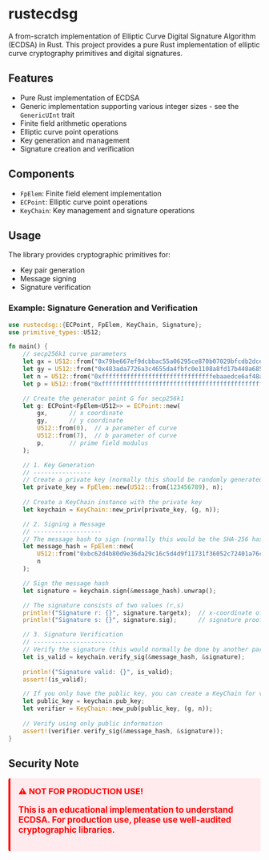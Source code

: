 # rustecdsg
A from-scratch implementation of Elliptic Curve Digital Signature Algorithm (ECDSA) in Rust. This project provides a pure Rust implementation of elliptic curve cryptography primitives and digital signatures.

## Features

- Pure Rust implementation of ECDSA
- Generic implementation supporting various integer sizes - see the `GenericUInt` trait
- Finite field arithmetic operations
- Elliptic curve point operations
- Key generation and management
- Signature creation and verification

## Components

- `FpElem`: Finite field element implementation
- `ECPoint`: Elliptic curve point operations
- `KeyChain`: Key management and signature operations

## Usage

The library provides cryptographic primitives for:
- Key pair generation
- Message signing
- Signature verification

### Example: Signature Generation and Verification

```rust
use rustecdsg::{ECPoint, FpElem, KeyChain, Signature};
use primitive_types::U512;

fn main() {
    // secp256k1 curve parameters
    let gx = U512::from("0x79be667ef9dcbbac55a06295ce870b07029bfcdb2dce28d959f2815b16f81798");
    let gy = U512::from("0x483ada7726a3c4655da4fbfc0e1108a8fd17b448a68554199c47d08ffb10d4b8");
    let n = U512::from("0xfffffffffffffffffffffffffffffffebaaedce6af48a03bbfd25e8cd0364141");  // curve order
    let p = U512::from("0xfffffffffffffffffffffffffffffffffffffffffffffffffffffffefffffc2f");   // field modulus

    // Create the generator point G for secp256k1
    let g: ECPoint<FpElem<U512>> = ECPoint::new(
        gx,      // x coordinate
        gy,      // y coordinate
        U512::from(0),  // a parameter of curve
        U512::from(7),  // b parameter of curve
        p,       // prime field modulus
    );

    // 1. Key Generation
    // ----------------
    // Create a private key (normally this should be randomly generated)
    let private_key = FpElem::new(U512::from(123456789), n);
    
    // Create a KeyChain instance with the private key
    let keychain = KeyChain::new_priv(private_key, (g, n));

    // 2. Signing a Message
    // -------------------
    // The message hash to sign (normally this would be the SHA-256 hash of your message)
    let message_hash = FpElem::new(
        U512::from("0xbc62d4b80d9e36da29c16c5d4d9f11731f36052c72401a76c23c0fb5a9b74423"),
        n
    );

    // Sign the message hash
    let signature = keychain.sign(&message_hash).unwrap();

    // The signature consists of two values (r,s)
    println!("Signature r: {}", signature.targetx);  // x-coordinate of R
    println!("Signature s: {}", signature.sig);      // signature proof value

    // 3. Signature Verification
    // -----------------------
    // Verify the signature (this would normally be done by another party)
    let is_valid = keychain.verify_sig(&message_hash, &signature);
    
    println!("Signature valid: {}", is_valid);
    assert!(is_valid);

    // If you only have the public key, you can create a KeyChain for verification:
    let public_key = keychain.pub_key;
    let verifier = KeyChain::new_pub(public_key, (g, n));
    
    // Verify using only public information
    assert!(verifier.verify_sig(&message_hash, &signature));
}
```

## Security Note
<div style="background-color: #ffebee; padding: 16px; border-radius: 4px; border-left: 4px solid #ff0000;">
<h3 style="color: #ff0000; margin-top: 0;">⚠️ NOT FOR PRODUCTION USE!</h3>
<p style="color: #ff0000; font-size: 1.2em; font-weight: bold;">
This is an educational implementation to understand ECDSA. For production use, please use well-audited cryptographic libraries.
</p>
</div>

